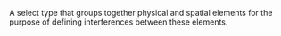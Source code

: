 A select type that groups together physical and spatial elements for the purpose of defining interferences between these elements.